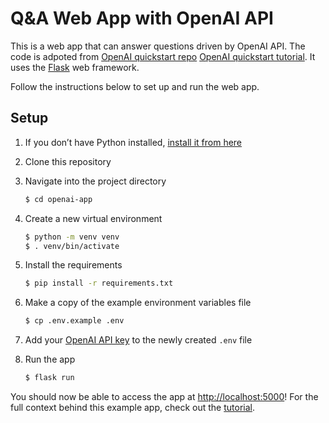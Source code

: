 # Q&A Web App with OpenAI API

This is a web app that can answer questions driven by OpenAI API. The code is adpoted from [OpenAI quickstart repo](https://github.com/openai/openai-quickstart-python) [OpenAI quickstart tutorial](https://beta.openai.com/docs/quickstart). It uses the [Flask](https://flask.palletsprojects.com/en/2.0.x/) web framework.

Follow the instructions below to set up and run the web app.

## Setup

1. If you don’t have Python installed, [install it from here](https://www.python.org/downloads/)

2. Clone this repository

3. Navigate into the project directory

   ```bash
   $ cd openai-app
   ```

4. Create a new virtual environment

   ```bash
   $ python -m venv venv
   $ . venv/bin/activate
   ```

5. Install the requirements

   ```bash
   $ pip install -r requirements.txt
   ```

6. Make a copy of the example environment variables file

   ```bash
   $ cp .env.example .env
   ```

7. Add your [OpenAI API key](https://beta.openai.com/account/api-keys) to the newly created `.env` file

8. Run the app

   ```bash
   $ flask run
   ```

You should now be able to access the app at [http://localhost:5000](http://localhost:5000)! For the full context behind this example app, check out the [tutorial](https://beta.openai.com/docs/quickstart).
